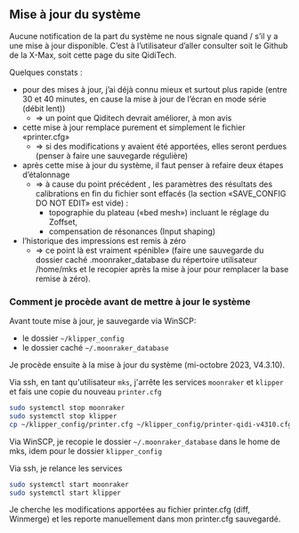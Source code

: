 ## Mise à jour du système

Aucune notification de la part du système ne nous signale quand / s’il y a une mise à jour disponible.
C’est à l’utilisateur d’aller consulter soit le Github de la X-Max, soit cette page du site QidiTech.

Quelques constats :

- pour des mises à jour, j’ai déjà connu mieux et surtout plus rapide (entre 30 et 40 minutes, en cause la mise à jour de l’écran en mode série (débit lent))
   - => un point que Qiditech devrait améliorer, à mon avis
- cette mise à jour remplace purement et simplement le fichier «printer.cfg»
   - => si des modifications y avaient été apportées, elles seront perdues (penser à faire une sauvegarde régulière)
- après cette mise à jour du système, il faut penser à refaire deux étapes d’étalonnage
   - => à cause du point précédent , les paramètres des résultats des calibrations en fin du fichier sont effacés (la section «SAVE_CONFIG DO NOT EDIT» est vide) :
        - topographie du plateau («bed mesh») incluant le réglage du Zoffset,
        - compensation de résonances (Input shaping)
- l’historique des impressions est remis à zéro
   - => ce point là est vraiment «pénible» (faire une sauvegarde du dossier caché .moonraker_database du répertoire utilisateur /home/mks et le recopier après la mise à jour pour remplacer la base remise à zéro).

### Comment je procède avant de mettre à jour le système

Avant toute mise à jour, je sauvegarde via WinSCP:
- le dossier `~/klipper_config`
- le dossier caché `~/.moonraker_database`

Je procède ensuite à la mise à jour du système (mi-octobre 2023, V4.3.10).

Via ssh, en tant qu'utilisateur `mks`, j'arrête les services `moonraker` et `klipper` et fais une copie du nouveau `printer.cfg`

```bash
sudo systemctl stop moonraker
sudo systemctl stop klipper
cp ~/klipper_config/printer.cfg ~/klipper_config/printer-qidi-v4310.cfg
```

Via WinSCP, je recopie le dossier  `~/.moonraker_database` dans le home de mks, idem pour le dossier `klipper_config`

Via ssh, je relance les services 

```bash
sudo systemctl start moonraker
sudo systemctl start klipper
```

Je cherche les modifications apportées au fichier printer.cfg (diff, Winmerge) et les reporte manuellement dans mon printer.cfg sauvegardé.

